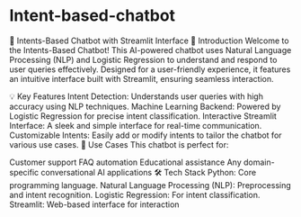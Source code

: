 # Intent-based-chatbot
🌟 Intents-Based Chatbot with Streamlit Interface
🚀 Introduction
Welcome to the Intents-Based Chatbot! This AI-powered chatbot uses Natural Language Processing (NLP) and Logistic Regression to understand and respond to user queries effectively. Designed for a user-friendly experience, it features an intuitive interface built with Streamlit, ensuring seamless interaction.

💡 Key Features
Intent Detection: Understands user queries with high accuracy using NLP techniques.
Machine Learning Backend: Powered by Logistic Regression for precise intent classification.
Interactive Streamlit Interface: A sleek and simple interface for real-time communication.
Customizable Intents: Easily add or modify intents to tailor the chatbot for various use cases.
🎯 Use Cases
This chatbot is perfect for:

Customer support
FAQ automation
Educational assistance
Any domain-specific conversational AI applications
🛠️ Tech Stack
Python: Core programming language.
Natural Language Processing (NLP): Preprocessing and intent recognition.
Logistic Regression: For intent classification.
Streamlit: Web-based interface for interaction
